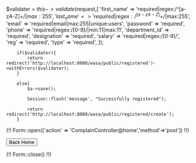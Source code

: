 
 $validater = $this->validate($request,[
            'first_name' => 'required|regex:/^[a-zA-Z]+$/|max:255',
            'last_name' => 'required|regex:/^[a-zA-Z]+$/|max:255',
            'email' => 'required|email|max:255|unique:users',
            'password' => 'required',
            'phone' => 'required|regex:/[0-9]/|min:11|max:11',
            'department_id' => 'required',
            'designation' => 'required',
            'salary' => 'required|regex:/[0-9]/',
            'reg' => 'required',
            'type' => 'required',
        ]);

        if($validater){
            return redirect('http://localhost:8080/wasa/public/registered')->withErrors($validater); 
        }
        
        else{
            $a->save();
            
            Session::flash('message', "Successfully registered");
            
            return redirect('http://localhost:8080/wasa/public/registered/create');
        }

<script>

alert("THANKS FOR BUYING");

</script>  

{!! Form::open(['action' => 'ComplainController@home','method'=>'post']) !!}


<div class="container">
  <div class="row">
    <div class="col text-center">
      <button href="http://localhost:8080/wasa/public/home" class="btn btn-primary">Back Home</button>
    </div>
  </div>
</div>

        
{!! Form::close() !!}



